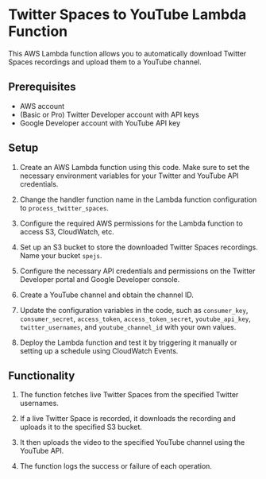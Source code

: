 # Twitter Spaces to YouTube Lambda Function

This AWS Lambda function allows you to automatically download Twitter Spaces recordings and upload them to a YouTube channel.

## Prerequisites

- AWS account
- (Basic or Pro) Twitter Developer account with API keys
- Google Developer account with YouTube API key

## Setup

1. Create an AWS Lambda function using this code. Make sure to set the necessary environment variables for your Twitter and YouTube API credentials.

2. Change the handler function name in the Lambda function configuration to `process_twitter_spaces`.

3. Configure the required AWS permissions for the Lambda function to access S3, CloudWatch, etc.

4. Set up an S3 bucket to store the downloaded Twitter Spaces recordings. Name your bucket `spejs`.

5. Configure the necessary API credentials and permissions on the Twitter Developer portal and Google Developer console.

6. Create a YouTube channel and obtain the channel ID.

7. Update the configuration variables in the code, such as `consumer_key`, `consumer_secret`, `access_token`, `access_token_secret`, `youtube_api_key`, `twitter_usernames`, and `youtube_channel_id` with your own values.

8. Deploy the Lambda function and test it by triggering it manually or setting up a schedule using CloudWatch Events.

## Functionality

1. The function fetches live Twitter Spaces from the specified Twitter usernames.

2. If a live Twitter Space is recorded, it downloads the recording and uploads it to the specified S3 bucket.

3. It then uploads the video to the specified YouTube channel using the YouTube API.

4. The function logs the success or failure of each operation.
